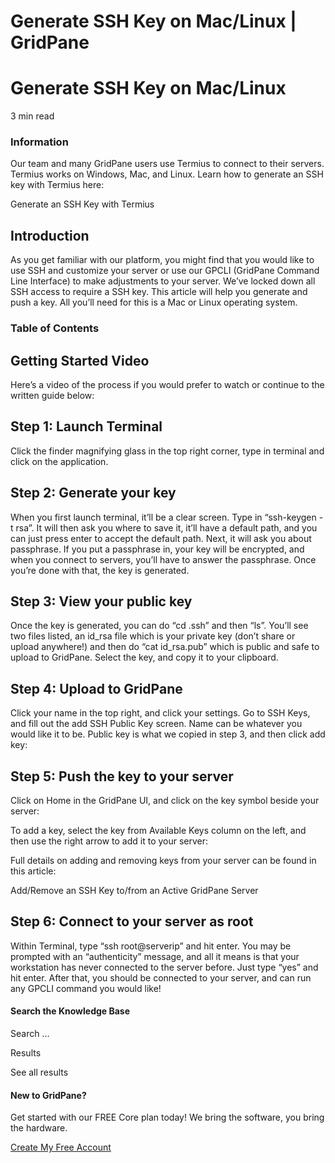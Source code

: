 # Generate SSH Key on Mac/Linux | GridPane

# Generate SSH Key on Mac/Linux

 

3 min read 

 

### Information

Our team and many GridPane users use Termius to connect to their servers. Termius works on Windows, Mac, and Linux. Learn how to generate an SSH key with Termius here:

Generate an SSH Key with Termius

## Introduction

As you get familiar with our platform, you might find that you would like to use SSH and customize your server or use our GPCLI (GridPane Command Line Interface) to make adjustments to your server. We’ve locked down all SSH access to require a SSH key. This article will help you generate and push a key. All you’ll need for this is a Mac or Linux operating system.

### Table of Contents

 

## Getting Started Video

Here’s a video of the process if you would prefer to watch or continue to the written guide below:

 

 

## Step 1: Launch Terminal

Click the finder magnifying glass in the top right corner, type in terminal and click on the application.

 

## Step 2: Generate your key

When you first launch terminal, it’ll be a clear screen. Type in “ssh-keygen -t rsa”. It will then ask you where to save it, it’ll have a default path, and you can just press enter to accept the default path. Next, it will ask you about passphrase. If you put a passphrase in, your key will be encrypted, and when you connect to servers, you’ll have to answer the passphrase. Once you’re done with that, the key is generated.

 

## Step 3: View your public key

Once the key is generated, you can do “cd .ssh” and then “ls”. You’ll see two files listed, an id_rsa file which is your private key (don’t share or upload anywhere!) and then do “cat id_rsa.pub” which is public and safe to upload to GridPane. Select the key, and copy it to your clipboard.

 

## Step 4: Upload to GridPane

Click your name in the top right, and click your settings. Go to SSH Keys, and fill out the add SSH Public Key screen. Name can be whatever you would like it to be. Public key is what we copied in step 3, and then click add key:

 

## Step 5: Push the key to your server

Click on Home in the GridPane UI, and click on the key symbol beside your server:

To add a key, select the key from Available Keys column on the left, and then use the right arrow to add it to your server:

Full details on adding and removing keys from your server can be found in this article:

Add/Remove an SSH Key to/from an Active GridPane Server

 

## Step 6: Connect to your server as root

Within Terminal, type “ssh root@serverip” and hit enter. You may be prompted with an “authenticity” message, and all it means is that your workstation has never connected to the server before. Just type “yes” and hit enter. After that, you should be connected to your server, and can run any GPCLI command you would like!

 

 

#### Search the Knowledge Base

Search ...

 Results

See all results

#### New to GridPane?

Get started with our FREE Core plan today! We bring the software, you bring the hardware.

[Create My Free Account](https://gridpane.com/checkout/?plan=core)

